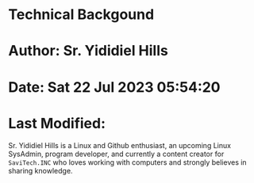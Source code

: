 # Technical Backgound
# Author: Sr. Yididiel Hills
# Date: Sat 22 Jul 2023 05:54:20
# Last Modified: 

Sr. Yididiel Hills is a Linux and Github enthusiast, an upcoming Linux SysAdmin, program developer, 
and currently a content creator for `SaviTech.INC` who loves working with computers and 
strongly believes in sharing knowledge.
